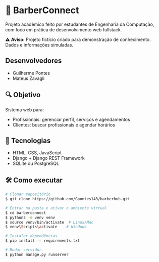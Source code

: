 # 💈 BarberConnect

Projeto acadêmico feito por estudantes de Engenharia da Computação, com foco em prática de desenvolvimento web fullstack.

⚠️ **Aviso:** Projeto fictício criado para demonstração de conhecimento. Dados e informações simuladas.

## Desenvolvedores
- Guilherme Pontes
- Mateus Zavagli

## 🔍 Objetivo
Sistema web para:
- Profissionais: gerenciar perfil, serviços e agendamentos
- Clientes: buscar profissionais e agendar horários

## 🚀 Tecnologias
- HTML, CSS, JavaScript
- Django + Django REST Framework
- SQLite ou PostgreSQL

## 🛠 Como executar
```bash
# Clonar repositório
$ git clone https://github.com/Gpontes143/barberhub.git

# Entrar na pasta e ativar o ambiente virtual
$ cd barberconnect
$ python3 -m venv venv
$ source venv/bin/activate  # Linux/Mac
$ venv\Scripts\activate    # Windows

# Instalar dependências
$ pip install -r requirements.txt

# Rodar servidor
$ python manage.py runserver